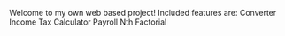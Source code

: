 Welcome to my own web based project!
Included features are:
Converter
Income Tax Calculator
Payroll
Nth Factorial
